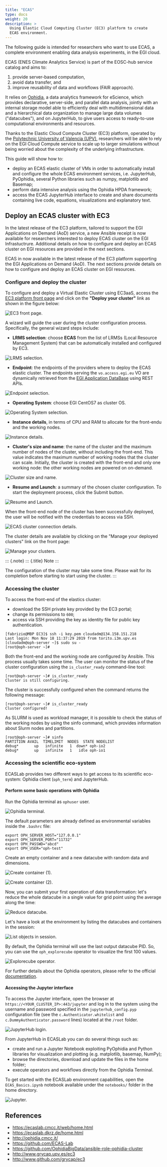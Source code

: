 ```yaml
---
title: "ECAS"
type: docs
weight: 20
description: >
  Using Elastic Cloud Computing Cluster (EC3) platform to create
  ECAS environment.
---
```


The following guide is intended for researchers who want to use ECAS, a
complete environment enabling data analysis experiments, in the EGI
cloud.

ECAS (ENES Climate Analytics Service) is part of the EOSC-hub service
catalog and aims to:

1.  provide server-based computation,
2.  avoid data transfer, and
3.  improve reusability of data and workflows (FAIR approach).

It relies on [Ophidia](http://ophidia.cmcc.it/), a data analytics
framework for eScience, which provides declarative, server-side, and
parallel data analysis, jointly with an internal storage model able to
efficiently deal with multidimensional data and a hierarchical data
organization to manage large data volumes ("datacubes"), and on
JupyterHub, to give users access to ready-to-use computational
environments and resources.

Thanks to the Elastic Cloud Compute Cluster (EC3) platform, operated by
the [Polytechnic University of Valencia
(UPV)](http://www.upv.es/index-en.html), researchers will be able to
rely on the EGI Cloud Compute service to scale up to larger simulations
without being worried about the complexity of the underlying
infrastructure.

This guide will show how to:

-   deploy an ECAS elastic cluster of VMs in order to automatically
    install and configure the whole ECAS environment services, i.e.
    JupyterHub, PyOphidia, several Python libraries such as numpy,
    matplotlib and Basemap;
-   perform data intensive analysis using the Ophidia HPDA framework;
-   access the ECAS JupyterHub interface to create and share documents
    containing live code, equations, visualizations and explanatory
    text.

## Deploy an ECAS cluster with EC3

In the latest release of the EC3 platform, tailored to support the EGI
Applications on Demand (AoD) service, a new Ansible receipt is now
available for researchers interested to deploy ECAS cluster on the EGI
Infrastuctrure. Additional details on how to configure and deploy an
ECAS cluster on EGI resources are provided in the next sections.

ECAS in now available in the latest release of the EC3 platform
supporting the EGI Applications on Demand (AoD). The next sections
provide details on how to configure and deploy an ECAS cluster on EGI
resources.

### Configure and deploy the cluster

To configure and deploy a Virtual Elastic Cluster using EC3aaS, access
the [EC3 platform front
page](https://servproject.i3m.upv.es/ec3-ltos/index.php) and click on
the **\"Deploy your cluster\"** link as shown in the figure below:

![EC3 front page.](../ecas-front.png)

A wizard will guide the user during the cluster configuration process.
Specifically, the general wizard steps include:

-   **LRMS selection**: choose **ECAS** from the list of LRMSs (Local
    Resource Management System) that can be automatically installed and
    configured by EC3.

![LRMS selection.](../ecas-lrms.png)

-   **Endpoint**: the endpoints of the providers where to deploy the
    ECAS elastic cluster. The endpoints serving the `vo.access.egi.eu`
    VO are dynamically retrieved from the [EGI Application
    DataBase](https://appdb.egi.eu/) using REST APIs.

![Endpoint selection.](../ecas-endpoint.png)

-   **Operating System**: choose EGI CentOS7 as cluster OS.

![Operating System selection.](../ecas-os.png)

-   **Instance details**, in terms of CPU and RAM to allocate for the
    front-endu and the working nodes.

![Instance details.](../ecas-instance.png)

-   **Cluster's size and name**: the name of the cluster and the maximum
    number of nodes of the cluster, without including the front-end.
    This value indicates the maximum number of working nodes that the
    cluster can scale. Initially, the cluster is created with the
    front-end and only one working node: the other working nodes are
    powered on on-demand.

![Cluster size and name.](../ecas-size.png)

-   **Resume and Launch**: a summary of the chosen cluster
    configuration. To start the deployment process, click the Submit
    button.

![Resume and Launch.](../ecas-summary.png)

When the front-end node of the cluster has been successfully deployed,
the user will be notified with the credentials to access via SSH.

![ECAS cluster connection details.](../ecas-end.png)

The cluster details are available by clicking on the \"Manage your
deployed clusters\" link on the front page:

![Manage your clusters.](../ecas-manage.png)

::: {.note}
::: {.title}
Note
:::

The configuration of the cluster may take some time. Please wait for its
completion before starting to start using the cluster.
:::

### Accessing the cluster

To access the front-end of the elastics cluster:

-   download the SSH private key provided by the EC3 portal;
-   change its permissions to `600`;
-   access via SSH providing the key as identity file for public key
    authentication.

``` {.console}
[fabrizio@MBP EC3]$ ssh -i key.pem cloudadm@134.158.151.218
Last login: Mon Nov 18 11:37:29 2019 from torito.i3m.upv.es
[cloudadm@oph-server ~]$ sudo su -
[root@oph-server ~]#
```

Both the front-end and the working node are configured by Ansible. This
process usually takes some time. The user can monitor the status of the
cluster configuration using the `is_cluster_ready` command-line tool:

``` {.console}
[root@oph-server ~]# is_cluster_ready
Cluster is still configuring.
```

The cluster is successfully configured when the command returns the
following message:

``` {.console}
[root@oph-server ~]# is_cluster_ready
Cluster configured!
```

As SLURM is used as workload manager, it is possible to check the status
of the working nodes by using the sinfo command, which provides
information about Slurm nodes and partitions.

``` {.console}
[root@oph-server ~]# sinfo
PARTITION AVAIL  TIMELIMIT  NODES  STATE NODELIST
debug*       up   infinite   1  down* oph-io2
debug*       up   infinite   1   idle oph-io1
```

### Accessing the scientific eco-system

ECASLab provides two different ways to get access to its scientific
eco-system: Ophidia client (`oph_term`) and JupyterHub.

#### Perform some basic operations with Ophidia

Run the Ophidia terminal as `ophuser` user.

![Ophidia terminal.](../ecas-oph_term.png)

The default parameters are already defined as environmental variables
inside the `.bashrc` file:

``` {.console}
export OPH_SERVER_HOST="127.0.0.1"
export OPH_SERVER_PORT="11732"
export OPH_PASSWD="abcd"
export OPH_USER="oph-test"
```

Create an empty container and a new datacube with random data and
dimensions.

![Create container (1).](../ecas-container-1.png)

![Create container (2).](../ecas-container-2.png)

Now, you can submit your first operation of data transformation: let's
reduce the whole datacube in a single value for grid point using the
average along the time:

![Reduce datacube.](../ecas-reduce.png)

Let's have a look at the environment by listing the datacubes and
containers in the session:

![List objects in session.](../ecas-list.png)

By default, the Ophidia terminal will use the last output datacube PID.
So, you can use the `oph_explorecube` operator to visualize the first
100 values.

![Explorecube operator.](../ecas-explore.png)

For further details about the Ophidia operators, please refer to the
official [documentation](http://ophidia.cmcc.it/).

#### Accessing the Jupyter interface

To access the Jupyter interface, open the browser at
`https://<YOUR_CLUSTER_IP>:443/jupyter` and log in to the system using
the username and password specified in the `jupyterhub_config.pyp`
configuration file (see the `c.Authenticator.whitelist` and
`c.DummyAuthenticator.password` lines) located at the `/root` folder.

![JupyterHub login.](../ecas-jupyterhub.png)

From JupyterHub in ECASLab you can do several things such as:

-   create and run a Jupyter Notebook exploiting PyOphidia and Python
    libraries for visualization and plotting (e.g. matplotlib, basemap,
    NumPy);
-   browse the directories, download and update the files in the home
    folder;
-   execute operators and workflows directly from the Ophidia Terminal.

To get started with the ECASLab environment capabilities, open the
`ECAS_Basics.ipynb` notebook available under the `notebooks/` folder in
the home directory.

![Jupyter.](../ecas-jupyter.png)

References
----------

-   <https://ecaslab.cmcc.it/web/home.html>
-   <https://ecaslab.dkrz.de/home.html>
-   <http://ophidia.cmcc.it/>
-   <https://github.com/ECAS-Lab>
-   <https://github.com/OphidiaBigData/ansible-role-ophidia-cluster>
-   <http://www.grycap.upv.es/ec3>
-   <http://www.github.com/grycap/ec3>
